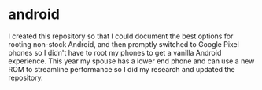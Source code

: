 # android
I created this repository so that I could document the best options for rooting non-stock Android, and then promptly switched to Google Pixel phones so I didn't have to root my phones to get a vanilla Android experience. This year my spouse has a lower end phone and can use a new ROM to streamline performance so I did my research and updated the repository.
